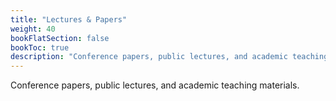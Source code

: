 ```yaml
---
title: "Lectures & Papers"
weight: 40
bookFlatSection: false
bookToc: true
description: "Conference papers, public lectures, and academic teaching materials."
---
```


Conference papers, public lectures, and academic teaching materials.

